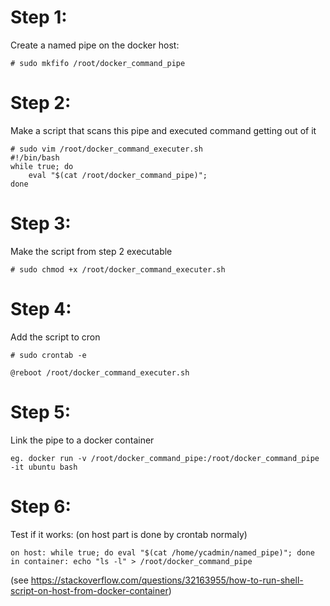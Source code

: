 # Step 1:

Create a named pipe on the docker host:

    # sudo mkfifo /root/docker_command_pipe

# Step 2:

Make a script that scans this pipe and executed command getting out of it

    # sudo vim /root/docker_command_executer.sh
    #!/bin/bash
    while true; do
        eval "$(cat /root/docker_command_pipe)";
    done

# Step 3:

Make the script from step 2 executable

    # sudo chmod +x /root/docker_command_executer.sh

# Step 4:

Add the script to cron

    # sudo crontab -e
    
    @reboot /root/docker_command_executer.sh

# Step 5:

Link the pipe to a docker container

    eg. docker run -v /root/docker_command_pipe:/root/docker_command_pipe -it ubuntu bash

# Step 6: 

Test if it works: (on host part is done by crontab normaly)

    on host: while true; do eval "$(cat /home/ycadmin/named_pipe)"; done
    in container: echo "ls -l" > /root/docker_command_pipe


(see https://stackoverflow.com/questions/32163955/how-to-run-shell-script-on-host-from-docker-container)
